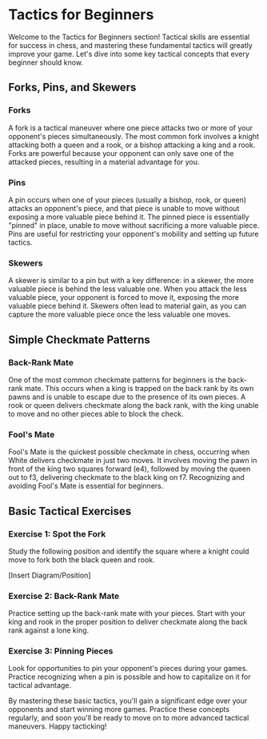 # Tactics for Beginners

Welcome to the Tactics for Beginners section! Tactical skills are essential for success in chess, and mastering these fundamental tactics will greatly improve your game. Let's dive into some key tactical concepts that every beginner should know.

## Forks, Pins, and Skewers

### Forks
A fork is a tactical maneuver where one piece attacks two or more of your opponent's pieces simultaneously. The most common fork involves a knight attacking both a queen and a rook, or a bishop attacking a king and a rook. Forks are powerful because your opponent can only save one of the attacked pieces, resulting in a material advantage for you.

### Pins
A pin occurs when one of your pieces (usually a bishop, rook, or queen) attacks an opponent's piece, and that piece is unable to move without exposing a more valuable piece behind it. The pinned piece is essentially "pinned" in place, unable to move without sacrificing a more valuable piece. Pins are useful for restricting your opponent's mobility and setting up future tactics.

### Skewers
A skewer is similar to a pin but with a key difference: in a skewer, the more valuable piece is behind the less valuable one. When you attack the less valuable piece, your opponent is forced to move it, exposing the more valuable piece behind it. Skewers often lead to material gain, as you can capture the more valuable piece once the less valuable one moves.

## Simple Checkmate Patterns

### Back-Rank Mate
One of the most common checkmate patterns for beginners is the back-rank mate. This occurs when a king is trapped on the back rank by its own pawns and is unable to escape due to the presence of its own pieces. A rook or queen delivers checkmate along the back rank, with the king unable to move and no other pieces able to block the check.

### Fool's Mate
Fool's Mate is the quickest possible checkmate in chess, occurring when White delivers checkmate in just two moves. It involves moving the pawn in front of the king two squares forward (e4), followed by moving the queen out to f3, delivering checkmate to the black king on f7. Recognizing and avoiding Fool's Mate is essential for beginners.

## Basic Tactical Exercises

### Exercise 1: Spot the Fork
Study the following position and identify the square where a knight could move to fork both the black queen and rook.

[Insert Diagram/Position]

### Exercise 2: Back-Rank Mate
Practice setting up the back-rank mate with your pieces. Start with your king and rook in the proper position to deliver checkmate along the back rank against a lone king.

### Exercise 3: Pinning Pieces
Look for opportunities to pin your opponent's pieces during your games. Practice recognizing when a pin is possible and how to capitalize on it for tactical advantage.

By mastering these basic tactics, you'll gain a significant edge over your opponents and start winning more games. Practice these concepts regularly, and soon you'll be ready to move on to more advanced tactical maneuvers. Happy tacticking!
